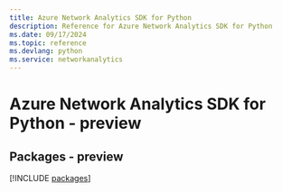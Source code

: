 ```yaml
---
title: Azure Network Analytics SDK for Python
description: Reference for Azure Network Analytics SDK for Python
ms.date: 09/17/2024
ms.topic: reference
ms.devlang: python
ms.service: networkanalytics
---
```

# Azure Network Analytics SDK for Python - preview
## Packages - preview
[!INCLUDE [packages](network-analytics-index.md)]